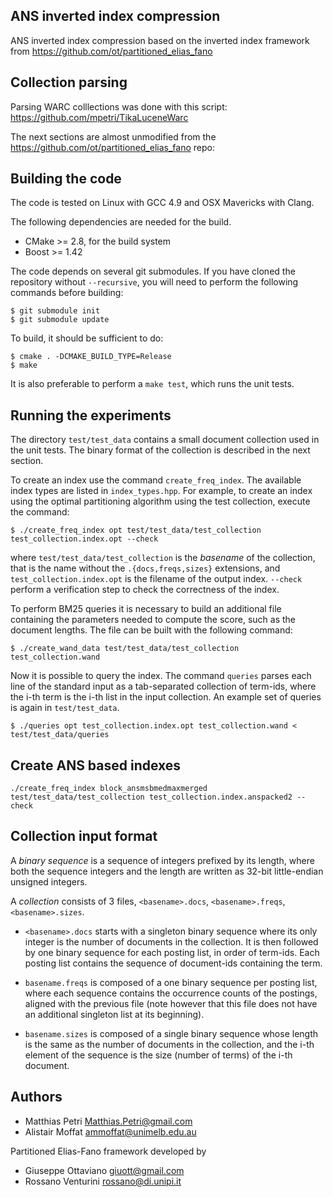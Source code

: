 ANS inverted index compression
----------------------------------

ANS inverted index compression based on the inverted index framework from https://github.com/ot/partitioned_elias_fano 


Collection parsing
----------------------------------

Parsing WARC colllections was done with this script: https://github.com/mpetri/TikaLuceneWarc


The next sections are almost unmodified from the https://github.com/ot/partitioned_elias_fano repo:

Building the code
-----------------

The code is tested on Linux with GCC 4.9 and OSX Mavericks with Clang.

The following dependencies are needed for the build.

* CMake >= 2.8, for the build system
* Boost >= 1.42

The code depends on several git submodules. If you have cloned the repository
without `--recursive`, you will need to perform the following commands before
building:

    $ git submodule init
    $ git submodule update

To build, it should be sufficient to do:

    $ cmake . -DCMAKE_BUILD_TYPE=Release
    $ make

It is also preferable to perform a `make test`, which runs the unit tests.


Running the experiments
-----------------------

The directory `test/test_data` contains a small document collection used in the
unit tests. The binary format of the collection is described in the next
section.

To create an index use the command `create_freq_index`. The available index
types are listed in `index_types.hpp`. For example, to create an index using the
optimal partitioning algorithm using the test collection, execute the command:

    $ ./create_freq_index opt test/test_data/test_collection test_collection.index.opt --check

where `test/test_data/test_collection` is the _basename_ of the collection, that
is the name without the `.{docs,freqs,sizes}` extensions, and
`test_collection.index.opt` is the filename of the output index. `--check`
perform a verification step to check the correctness of the index.

To perform BM25 queries it is necessary to build an additional file containing
the parameters needed to compute the score, such as the document lengths. The
file can be built with the following command:

    $ ./create_wand_data test/test_data/test_collection test_collection.wand

Now it is possible to query the index. The command `queries` parses each line of
the standard input as a tab-separated collection of term-ids, where the i-th
term is the i-th list in the input collection. An example set of queries is
again in `test/test_data`.

    $ ./queries opt test_collection.index.opt test_collection.wand < test/test_data/queries


Create ANS based indexes
--------------------------

```
./create_freq_index block_ansmsbmedmaxmerged test/test_data/test_collection test_collection.index.anspacked2 --check
```

Collection input format
-----------------------

A _binary sequence_ is a sequence of integers prefixed by its length, where both
the sequence integers and the length are written as 32-bit little-endian
unsigned integers.

A _collection_ consists of 3 files, `<basename>.docs`, `<basename>.freqs`,
`<basename>.sizes`.

* `<basename>.docs` starts with a singleton binary sequence where its only
  integer is the number of documents in the collection. It is then followed by
  one binary sequence for each posting list, in order of term-ids. Each posting
  list contains the sequence of document-ids containing the term.

* `basename.freqs` is composed of a one binary sequence per posting list, where
  each sequence contains the occurrence counts of the postings, aligned with the
  previous file (note however that this file does not have an additional
  singleton list at its beginning).

* `basename.sizes` is composed of a single binary sequence whose length is the
  same as the number of documents in the collection, and the i-th element of the
  sequence is the size (number of terms) of the i-th document.


Authors
-------

* Matthias Petri <Matthias.Petri@gmail.com>
* Alistair Moffat <ammoffat@unimelb.edu.au>


Partitioned Elias-Fano framework developed by

* Giuseppe Ottaviano <giuott@gmail.com>
* Rossano Venturini <rossano@di.unipi.it>
